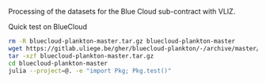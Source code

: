 Processing of the datasets for the Blue Cloud sub-contract with VLIZ.

Quick test on BlueCloud

```bash
rm -R bluecloud-plankton-master.tar.gz bluecloud-plankton-master
wget https://gitlab.uliege.be/gher/bluecloud-plankton/-/archive/master/bluecloud-plankton-master.tar.gz
tar -xzf bluecloud-plankton-master.tar.gz
cd bluecloud-plankton-master
julia --project=@. -e "import Pkg; Pkg.test()"
```